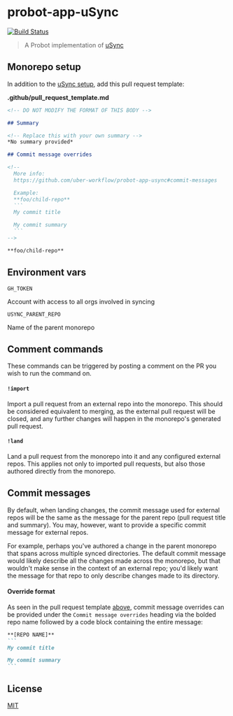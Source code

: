 # probot-app-uSync

[![Build Status](https://badge.buildkite.com/e11ea6abd3bec27ca72ed7c9c437be773d7878dc351ad9f7cd.svg?branch=master)](https://buildkite.com/uberopensource/probot-app-usync)

> A Probot implementation of [uSync](https://github.com/uber-workflow/usync)

## Monorepo setup

In addition to the [uSync setup](https://github.com/uber-workflow/usync#setup-your-monorepo), add this pull request template:

**.github/pull_request_template.md**

````md
<!-- DO NOT MODIFY THE FORMAT OF THIS BODY -->

## Summary

<!-- Replace this with your own summary -->
*No summary provided*

## Commit message overrides

<!--
  More info:
  https://github.com/uber-workflow/probot-app-usync#commit-messages

  Example:
  **foo/child-repo**
  ```
  My commit title

  My commit summary
  ```
-->

**foo/child-repo**
````

## Environment vars

`GH_TOKEN`

Account with access to all orgs involved in syncing

`USYNC_PARENT_REPO`

Name of the parent monorepo

## Comment commands

These commands can be triggered by posting a comment on the PR you wish to run the command on.

#### `!import`

Import a pull request from an external repo into the monorepo. This should be considered equivalent to merging, as the external pull request will be closed, and any further changes will happen in the monorepo's generated pull request.

#### `!land`

Land a pull request from the monorepo into it and any configured external repos. This applies not only to imported pull requests, but also those authored directly from the monorepo.

## Commit messages

By default, when landing changes, the commit message used for external repos will be the same as the message for the parent repo (pull request title and summary). You may, however, want to provide a specific commit message for external repos.

For example, perhaps you've authored a change in the parent monorepo that spans across multiple synced directories. The default commit message would likely describe all the changes made across the monorepo, but that wouldn't make sense in the context of an external repo; you'd likely want the message for that repo to only describe changes made to its directory.

#### Override format

As seen in the pull request template [above](#monorepo-setup), commit message overrides can be provided under the `Commit message overrides` heading via the bolded repo name followed by a code block containing the entire message:

````md
**[REPO NAME]**
```
My commit title

My commit summary
```
````

## License

[MIT](LICENSE)
